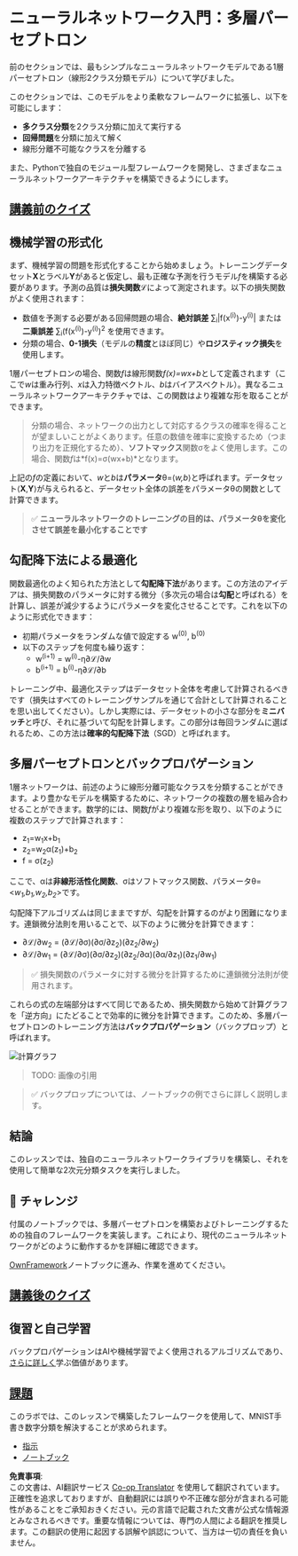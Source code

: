 <!--
CO_OP_TRANSLATOR_METADATA:
{
  "original_hash": "186bf7eeab776b36f557357ea56d4751",
  "translation_date": "2025-08-24T21:14:52+00:00",
  "source_file": "lessons/3-NeuralNetworks/04-OwnFramework/README.md",
  "language_code": "ja"
}
-->
# ニューラルネットワーク入門：多層パーセプトロン

前のセクションでは、最もシンプルなニューラルネットワークモデルである1層パーセプトロン（線形2クラス分類モデル）について学びました。

このセクションでは、このモデルをより柔軟なフレームワークに拡張し、以下を可能にします：

* **多クラス分類**を2クラス分類に加えて実行する
* **回帰問題**を分類に加えて解く
* 線形分離不可能なクラスを分離する

また、Pythonで独自のモジュール型フレームワークを開発し、さまざまなニューラルネットワークアーキテクチャを構築できるようにします。

## [講義前のクイズ](https://red-field-0a6ddfd03.1.azurestaticapps.net/quiz/104)

## 機械学習の形式化

まず、機械学習の問題を形式化することから始めましょう。トレーニングデータセット**X**とラベル**Y**があると仮定し、最も正確な予測を行うモデル*f*を構築する必要があります。予測の品質は**損失関数**ℒによって測定されます。以下の損失関数がよく使用されます：

* 数値を予測する必要がある回帰問題の場合、**絶対誤差** ∑<sub>i</sub>|f(x<sup>(i)</sup>)-y<sup>(i)</sup>| または **二乗誤差** ∑<sub>i</sub>(f(x<sup>(i)</sup>)-y<sup>(i)</sup>)<sup>2</sup> を使用できます。
* 分類の場合、**0-1損失**（モデルの**精度**とほぼ同じ）や**ロジスティック損失**を使用します。

1層パーセプトロンの場合、関数*f*は線形関数*f(x)=wx+b*として定義されます（ここで*w*は重み行列、*x*は入力特徴ベクトル、*b*はバイアスベクトル）。異なるニューラルネットワークアーキテクチャでは、この関数はより複雑な形を取ることができます。

> 分類の場合、ネットワークの出力として対応するクラスの確率を得ることが望ましいことがよくあります。任意の数値を確率に変換するため（つまり出力を正規化するため）、**ソフトマックス**関数σをよく使用します。この場合、関数*f*は*f(x)=σ(wx+b)*となります。

上記の*f*の定義において、*w*と*b*は**パラメータ**θ=⟨*w,b*⟩と呼ばれます。データセット⟨**X**,**Y**⟩が与えられると、データセット全体の誤差をパラメータθの関数として計算できます。

> ✅ **ニューラルネットワークのトレーニングの目的は、パラメータθを変化させて誤差を最小化することです**

## 勾配降下法による最適化

関数最適化のよく知られた方法として**勾配降下法**があります。この方法のアイデアは、損失関数のパラメータに対する微分（多次元の場合は**勾配**と呼ばれる）を計算し、誤差が減少するようにパラメータを変化させることです。これを以下のように形式化できます：

* 初期パラメータをランダムな値で設定する w<sup>(0)</sup>, b<sup>(0)</sup>
* 以下のステップを何度も繰り返す：
    - w<sup>(i+1)</sup> = w<sup>(i)</sup>-η∂ℒ/∂w
    - b<sup>(i+1)</sup> = b<sup>(i)</sup>-η∂ℒ/∂b

トレーニング中、最適化ステップはデータセット全体を考慮して計算されるべきです（損失はすべてのトレーニングサンプルを通じて合計として計算されることを思い出してください）。しかし実際には、データセットの小さな部分を**ミニバッチ**と呼び、それに基づいて勾配を計算します。この部分は毎回ランダムに選ばれるため、この方法は**確率的勾配降下法**（SGD）と呼ばれます。

## 多層パーセプトロンとバックプロパゲーション

1層ネットワークは、前述のように線形分離可能なクラスを分類することができます。より豊かなモデルを構築するために、ネットワークの複数の層を組み合わせることができます。数学的には、関数*f*がより複雑な形を取り、以下のように複数のステップで計算されます：
* z<sub>1</sub>=w<sub>1</sub>x+b<sub>1</sub>
* z<sub>2</sub>=w<sub>2</sub>α(z<sub>1</sub>)+b<sub>2</sub>
* f = σ(z<sub>2</sub>)

ここで、αは**非線形活性化関数**、σはソフトマックス関数、パラメータθ=<*w<sub>1</sub>,b<sub>1</sub>,w<sub>2</sub>,b<sub>2</sub>*>です。

勾配降下アルゴリズムは同じままですが、勾配を計算するのがより困難になります。連鎖微分法則を用いることで、以下のように微分を計算できます：

* ∂ℒ/∂w<sub>2</sub> = (∂ℒ/∂σ)(∂σ/∂z<sub>2</sub>)(∂z<sub>2</sub>/∂w<sub>2</sub>)
* ∂ℒ/∂w<sub>1</sub> = (∂ℒ/∂σ)(∂σ/∂z<sub>2</sub>)(∂z<sub>2</sub>/∂α)(∂α/∂z<sub>1</sub>)(∂z<sub>1</sub>/∂w<sub>1</sub>)

> ✅ 損失関数のパラメータに対する微分を計算するために連鎖微分法則が使用されます。

これらの式の左端部分はすべて同じであるため、損失関数から始めて計算グラフを「逆方向」にたどることで効率的に微分を計算できます。このため、多層パーセプトロンのトレーニング方法は**バックプロパゲーション**（バックプロップ）と呼ばれます。

<img alt="計算グラフ" src="images/ComputeGraphGrad.png"/>

> TODO: 画像の引用

> ✅ バックプロップについては、ノートブックの例でさらに詳しく説明します。

## 結論

このレッスンでは、独自のニューラルネットワークライブラリを構築し、それを使用して簡単な2次元分類タスクを実行しました。

## 🚀 チャレンジ

付属のノートブックでは、多層パーセプトロンを構築およびトレーニングするための独自のフレームワークを実装します。これにより、現代のニューラルネットワークがどのように動作するかを詳細に確認できます。

[OwnFramework](../../../../../lessons/3-NeuralNetworks/04-OwnFramework/OwnFramework.ipynb)ノートブックに進み、作業を進めてください。

## [講義後のクイズ](https://red-field-0a6ddfd03.1.azurestaticapps.net/quiz/204)

## 復習と自己学習

バックプロパゲーションはAIや機械学習でよく使用されるアルゴリズムであり、[さらに詳しく](https://wikipedia.org/wiki/Backpropagation)学ぶ価値があります。

## [課題](lab/README.md)

このラボでは、このレッスンで構築したフレームワークを使用して、MNIST手書き数字分類を解決することが求められます。

* [指示](lab/README.md)
* [ノートブック](../../../../../lessons/3-NeuralNetworks/04-OwnFramework/lab/MyFW_MNIST.ipynb)

**免責事項**:  
この文書は、AI翻訳サービス [Co-op Translator](https://github.com/Azure/co-op-translator) を使用して翻訳されています。正確性を追求しておりますが、自動翻訳には誤りや不正確な部分が含まれる可能性があることをご承知おきください。元の言語で記載された文書が公式な情報源とみなされるべきです。重要な情報については、専門の人間による翻訳を推奨します。この翻訳の使用に起因する誤解や誤認について、当方は一切の責任を負いません。